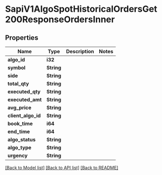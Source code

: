 # SapiV1AlgoSpotHistoricalOrdersGet200ResponseOrdersInner

## Properties

Name | Type | Description | Notes
------------ | ------------- | ------------- | -------------
**algo_id** | **i32** |  | 
**symbol** | **String** |  | 
**side** | **String** |  | 
**total_qty** | **String** |  | 
**executed_qty** | **String** |  | 
**executed_amt** | **String** |  | 
**avg_price** | **String** |  | 
**client_algo_id** | **String** |  | 
**book_time** | **i64** |  | 
**end_time** | **i64** |  | 
**algo_status** | **String** |  | 
**algo_type** | **String** |  | 
**urgency** | **String** |  | 

[[Back to Model list]](../README.md#documentation-for-models) [[Back to API list]](../README.md#documentation-for-api-endpoints) [[Back to README]](../README.md)


